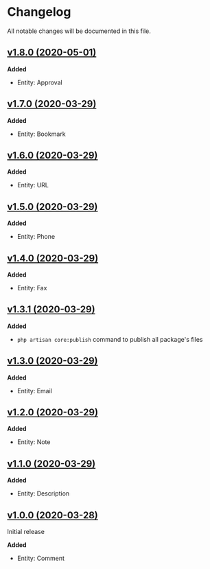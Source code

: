# Changelog

All notable changes will be documented in this file.

## [v1.8.0 (2020-05-01)](https://github.com/nesiasoft/core/compare/v1.7.0...v1.8.0)

**Added**

- Entity: Approval

## [v1.7.0 (2020-03-29)](https://github.com/nesiasoft/core/compare/v1.6.0...v1.7.0)

**Added**

- Entity: Bookmark

## [v1.6.0 (2020-03-29)](https://github.com/nesiasoft/core/compare/v1.5.0...v1.6.0)

**Added**

- Entity: URL

## [v1.5.0 (2020-03-29)](https://github.com/nesiasoft/core/compare/v1.4.0...v1.5.0)

**Added**

- Entity: Phone

## [v1.4.0 (2020-03-29)](https://github.com/nesiasoft/core/compare/v1.3.1...v1.4.0)

**Added**

- Entity: Fax

## [v1.3.1 (2020-03-29)](https://github.com/nesiasoft/core/compare/v1.3.0...v1.3.1)

**Added**

- `php artisan core:publish` command to publish all package's files

## [v1.3.0 (2020-03-29)](https://github.com/nesiasoft/core/compare/v1.2.0...v1.3.0)

**Added**

- Entity: Email

## [v1.2.0 (2020-03-29)](https://github.com/nesiasoft/core/compare/v1.1.0...v1.2.0)

**Added**

- Entity: Note

## [v1.1.0 (2020-03-29)](https://github.com/nesiasoft/core/compare/v1.0.0...v1.1.0)

**Added**

- Entity: Description

## [v1.0.0 (2020-03-28)](https://github.com/nesiasoft/core/releases/tag/v1.0.0)

Initial release

**Added**

- Entity: Comment
